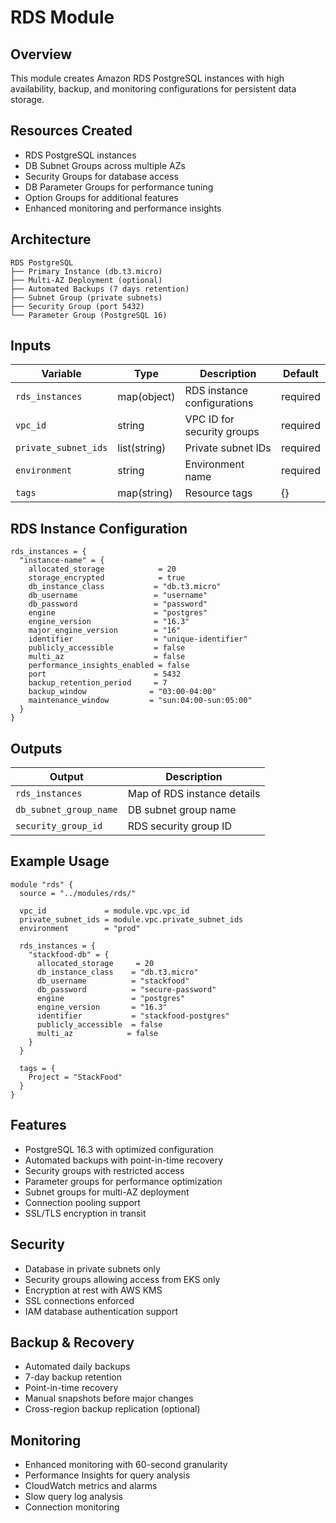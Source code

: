 # RDS Module

## Overview

This module creates Amazon RDS PostgreSQL instances with high availability, backup, and monitoring configurations for persistent data storage.

## Resources Created

- RDS PostgreSQL instances
- DB Subnet Groups across multiple AZs
- Security Groups for database access
- DB Parameter Groups for performance tuning
- Option Groups for additional features
- Enhanced monitoring and performance insights

## Architecture

```
RDS PostgreSQL
├── Primary Instance (db.t3.micro)
├── Multi-AZ Deployment (optional)
├── Automated Backups (7 days retention)
├── Subnet Group (private subnets)
├── Security Group (port 5432)
└── Parameter Group (PostgreSQL 16)
```

## Inputs

| Variable             | Type         | Description                 | Default  |
| -------------------- | ------------ | --------------------------- | -------- |
| `rds_instances`      | map(object)  | RDS instance configurations | required |
| `vpc_id`             | string       | VPC ID for security groups  | required |
| `private_subnet_ids` | list(string) | Private subnet IDs          | required |
| `environment`        | string       | Environment name            | required |
| `tags`               | map(string)  | Resource tags               | {}       |

## RDS Instance Configuration

```hcl
rds_instances = {
  "instance-name" = {
    allocated_storage            = 20
    storage_encrypted            = true
    db_instance_class           = "db.t3.micro"
    db_username                 = "username"
    db_password                 = "password"
    engine                      = "postgres"
    engine_version              = "16.3"
    major_engine_version        = "16"
    identifier                  = "unique-identifier"
    publicly_accessible         = false
    multi_az                    = false
    performance_insights_enabled = false
    port                        = 5432
    backup_retention_period     = 7
    backup_window              = "03:00-04:00"
    maintenance_window         = "sun:04:00-sun:05:00"
  }
}
```

## Outputs

| Output                 | Description                 |
| ---------------------- | --------------------------- |
| `rds_instances`        | Map of RDS instance details |
| `db_subnet_group_name` | DB subnet group name        |
| `security_group_id`    | RDS security group ID       |

## Example Usage

```hcl
module "rds" {
  source = "../modules/rds/"

  vpc_id             = module.vpc.vpc_id
  private_subnet_ids = module.vpc.private_subnet_ids
  environment        = "prod"

  rds_instances = {
    "stackfood-db" = {
      allocated_storage     = 20
      db_instance_class    = "db.t3.micro"
      db_username          = "stackfood"
      db_password          = "secure-password"
      engine               = "postgres"
      engine_version       = "16.3"
      identifier           = "stackfood-postgres"
      publicly_accessible  = false
      multi_az            = false
    }
  }

  tags = {
    Project = "StackFood"
  }
}
```

## Features

- PostgreSQL 16.3 with optimized configuration
- Automated backups with point-in-time recovery
- Security groups with restricted access
- Parameter groups for performance optimization
- Subnet groups for multi-AZ deployment
- Connection pooling support
- SSL/TLS encryption in transit

## Security

- Database in private subnets only
- Security groups allowing access from EKS only
- Encryption at rest with AWS KMS
- SSL connections enforced
- IAM database authentication support

## Backup & Recovery

- Automated daily backups
- 7-day backup retention
- Point-in-time recovery
- Manual snapshots before major changes
- Cross-region backup replication (optional)

## Monitoring

- Enhanced monitoring with 60-second granularity
- Performance Insights for query analysis
- CloudWatch metrics and alarms
- Slow query log analysis
- Connection monitoring
